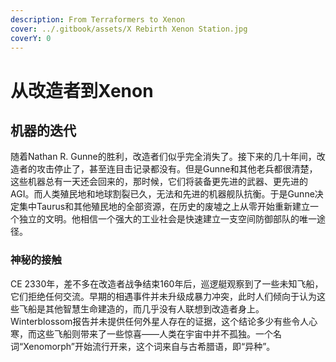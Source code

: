 ```yaml
---
description: From Terraformers to Xenon
cover: ../.gitbook/assets/X Rebirth Xenon Station.jpg
coverY: 0
---
```


# 从改造者到Xenon

## 机器的迭代

随着Nathan R. Gunne的胜利，改造者们似乎完全消失了。接下来的几十年间，改造者的攻击停止了，甚至连目击记录都没有。但是Gunne和其他老兵都很清楚，这些机器总有一天还会回来的，那时候，它们将装备更先进的武器、更先进的AGI。而人类殖民地和地球割裂已久，无法和先进的机器舰队抗衡。于是Gunne决定集中Taurus和其他殖民地的全部资源，在历史的废墟之上从零开始重新建立一个独立的文明。他相信一个强大的工业社会是快速建立一支空间防御部队的唯一途径。

### 神秘的接触

CE 2330年，差不多在改造者战争结束160年后，巡逻艇观察到了一些未知飞船，它们拒绝任何交流。早期的相遇事件并未升级成暴力冲突，此时人们倾向于认为这些飞船是其他智慧生命建造的，而几乎没有人联想到改造者身上。Winterblossom报告并未提供任何外星人存在的证据，这个结论多少有些令人心寒，而这些飞船则带来了一些惊喜——人类在宇宙中并不孤独。一个名词“Xenomorph”开始流行开来，这个词来自与古希腊语，即“异种”。
